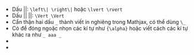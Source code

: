 - Dấu ||: `\left\| \right\|` hoặc `\lvert \rvert`
- Dấu || ||: `\Vert \Vert`
- Cẩn thận hai dấu `_` thành viết in nghiêng trong Mathjax, có thể dùng `\_`
- Có để đóng ngoặc nhọn các kí tự như `{\alpha}` hoặc viết cách các kí tự khác ra như `_ aaa _`
- 
- 